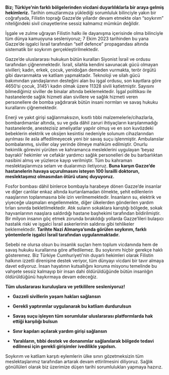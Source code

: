 **Biz; Türkiye’nin farklı bölgelerinden vicdani duyarlılıklarla bir araya gelmiş hekimleriz.** Tarihin omuzlarımıza yüklediği sorumluluk bilinciyle yakın bir coğrafyada, Filistin toprağı Gazze’de yıllardır devam etmekte olan “soykırım” niteliğindeki sivil cinayetlerine sessiz kalmamız mümkün değildir.

İşgale ve zulme uğrayan Filistin halkı ile dayanışma içerisinde olma bilinciyle tüm dünya kamuoyuna sesleniyoruz; 7 Ekim 2023 tarihinden bu yana Gazze’de işgalci İsrail tarafından “self defence” propagandası altında sistematik bir soykırım gerçekleştirilmektedir.

<!-- seperator -->

Gazze’de uluslararası hukukun bütün kuralları Siyonist İsrail ve ordusu tarafından çiğnenmektedir. İsrail, silahla kendini savunacak gücü olmayan sivilleri; kadın, erkek, çocuk, yenidoğan demeden vurmakta, terör örgütü gibi davranmakta ve katliam yapmaktadır. Teknoloji ve silah gücü bakımından yandaşlarının desteğini alan bu işgal ordusu, son kayıtlara göre 4650’si çocuk, 3145’i kadın olmak üzere 11328 sivili katletmiştir. Sayısını bilmediğimiz siviller de binalar altında beklemektedir. İşgal politikası ile hastanelerde sağlık hizmeti alan sivillere ve sağlık hizmeti veren personellere de bomba yağdırarak bütün insani normları ve savaş hukuku kurallarını çiğnemektedir.

<!-- seperator -->

Enerji ve yakıt girişi sağlanmaksızın, kısıtlı tıbbi malzemelerle/cihazlarla, bombardımanlar altında, su ve gıda dâhil zaruri ihtiyaçların karşılanmadığı hastanelerde, anestezisiz ameliyatlar yapılır olmuş ve en son kuvözdeki bebeklerin elektrik ve oksijen kesintisi nedeniyle solunum cihazlarından ayrılması ile asla affedilmeyecek yeni bir savaş suçu işlenmiştir. Ambulanslar bombalanmış, siviller olay yerinde ölmeye mahkûm edilmiştir. Onurlu hekimlik görevini yürüten ve kahramanca mesleklerini uygulayan ‘beyaz bayraklı’ hekimler ve cefakâr yardımcı sağlık personelleri de bu barbarlıktan nasibini almış ve yüzlerce kayıp verilmiştir. Tüm bu kahraman meslektaşlarımıza selam ve dualarımızı iletiyoruz. **Buna karşın Gazze’de hastanelerin havaya uçurulmasını isteyen 100 İsrailli doktorun, meslektaşımız olmasından ötürü utanç duyuyoruz.**

<!-- seperator -->

Fosfor bombası dâhil binlerce bombayla harabeye dönen Gazze’de insanlar ve diğer canlılar enkaz altında kurtarılamadan ölmekte, şehit edilenlerin naaşlarının toplanmasına bile izin verilmemektedir. İnsanların su, elektrik ve yiyeceğe ulaşmaları engellenmekte, diğer ülkelerden gönderilen yardım tırları sınırda bekletilmektedir. Atık suların sokaklara karıştığı bölgede, sokak hayvanlarının naaşlara saldırdığı hastane başhekimi tarafından bildirilmiştir. Bir milyon insanın göç etmek zorunda bırakıldığı yollarda Gazze’lileri bulaşıcı hastalık riski ve işgalci İsrail askerlerinin saldırısı gibi tehlikeler beklemektedir. **Tarihte Nazi Almanya’sında görülen soykırım, farklı yöntemlerle işgalci İsrail tarafından uygulanmaktadır.**

<!-- seperator -->

Sebebi ne olursa olsun bu insanlık suçları hem toplum vicdanında hem de savaş hukuku kurallarına göre affedilemez. Bu soykırımı hiçbir gerekçe haklı gösteremez. Biz Türkiye Cumhuriyeti’nin duyarlı hekimleri olarak Filistin halkının izzetli direnişine destek veriyor, tüm dünyayı vicdani bir tavır almaya davet ediyoruz. İnsan hayatının kutsallığını koruma misyonu temelinde bu vahşete sessiz kalmayıp bir insan dahi öldürüldüğünde bütün insanlığın öldürüldüğünü haykırmaya devam edeceğiz. 

<!-- seperator -->

**Tüm uluslararası kuruluşlara ve yetkililere sesleniyoruz!**

- **Gazzeli sivillerin yaşam hakları sağlansın**

- **Gerekli yaptırımlar uygulanarak bu katliam durdurulsun**

- **Savaş suçu işleyen tüm sorumlular uluslararası platformlarda hak ettiği karşılığı bulsun**

- **Sınır kapıları açılarak yardım girişi sağlansın**

- **Yaralıların, tıbbi destek ve donanımlar sağlanılarak bölgede tedavi edilmesi için gerekli girişimler ivedilikle yapılsın.**

<!-- seperator -->

Soykırım ve katliam karşıtı eylemlerin ülke sınırı gözetmeksizin tüm meslektaşlarımız tarafından artarak devam ettirilmesini diliyoruz. 
Sağlık gönüllüleri olarak biz üzerimize düşen tarihi sorumlulukları yapmaya hazırız.


